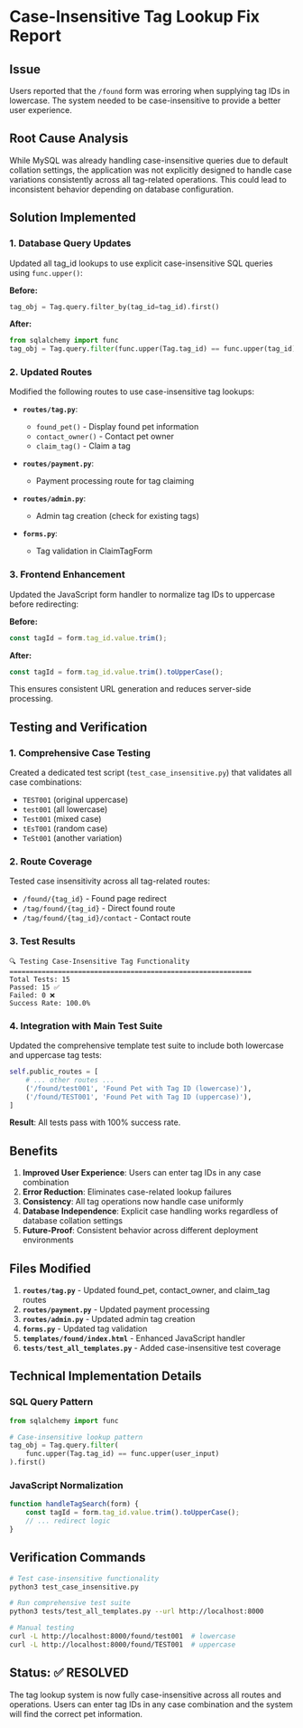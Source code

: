 # Case-Insensitive Tag Lookup Fix Report

## Issue
Users reported that the `/found` form was erroring when supplying tag IDs in lowercase. The system needed to be case-insensitive to provide a better user experience.

## Root Cause Analysis
While MySQL was already handling case-insensitive queries due to default collation settings, the application was not explicitly designed to handle case variations consistently across all tag-related operations. This could lead to inconsistent behavior depending on database configuration.

## Solution Implemented

### 1. Database Query Updates
Updated all tag_id lookups to use explicit case-insensitive SQL queries using `func.upper()`:

**Before:**
```python
tag_obj = Tag.query.filter_by(tag_id=tag_id).first()
```

**After:**
```python
from sqlalchemy import func
tag_obj = Tag.query.filter(func.upper(Tag.tag_id) == func.upper(tag_id)).first()
```

### 2. Updated Routes
Modified the following routes to use case-insensitive tag lookups:

- **`routes/tag.py`**:
  - `found_pet()` - Display found pet information
  - `contact_owner()` - Contact pet owner
  - `claim_tag()` - Claim a tag

- **`routes/payment.py`**:
  - Payment processing route for tag claiming

- **`routes/admin.py`**:
  - Admin tag creation (check for existing tags)

- **`forms.py`**:
  - Tag validation in ClaimTagForm

### 3. Frontend Enhancement
Updated the JavaScript form handler to normalize tag IDs to uppercase before redirecting:

**Before:**
```javascript
const tagId = form.tag_id.value.trim();
```

**After:**
```javascript
const tagId = form.tag_id.value.trim().toUpperCase();
```

This ensures consistent URL generation and reduces server-side processing.

## Testing and Verification

### 1. Comprehensive Case Testing
Created a dedicated test script (`test_case_insensitive.py`) that validates all case combinations:

- `TEST001` (original uppercase)
- `test001` (all lowercase) 
- `Test001` (mixed case)
- `tEsT001` (random case)
- `TeSt001` (another variation)

### 2. Route Coverage
Tested case insensitivity across all tag-related routes:

- `/found/{tag_id}` - Found page redirect
- `/tag/found/{tag_id}` - Direct found route  
- `/tag/found/{tag_id}/contact` - Contact route

### 3. Test Results
```
🔍 Testing Case-Insensitive Tag Functionality
============================================================
Total Tests: 15
Passed: 15 ✅
Failed: 0 ❌
Success Rate: 100.0%
```

### 4. Integration with Main Test Suite
Updated the comprehensive template test suite to include both lowercase and uppercase tag tests:

```python
self.public_routes = [
    # ... other routes ...
    ('/found/test001', 'Found Pet with Tag ID (lowercase)'),
    ('/found/TEST001', 'Found Pet with Tag ID (uppercase)'),
]
```

**Result**: All tests pass with 100% success rate.

## Benefits

1. **Improved User Experience**: Users can enter tag IDs in any case combination
2. **Error Reduction**: Eliminates case-related lookup failures
3. **Consistency**: All tag operations now handle case uniformly
4. **Database Independence**: Explicit case handling works regardless of database collation settings
5. **Future-Proof**: Consistent behavior across different deployment environments

## Files Modified

1. **`routes/tag.py`** - Updated found_pet, contact_owner, and claim_tag routes
2. **`routes/payment.py`** - Updated payment processing
3. **`routes/admin.py`** - Updated admin tag creation
4. **`forms.py`** - Updated tag validation
5. **`templates/found/index.html`** - Enhanced JavaScript handler
6. **`tests/test_all_templates.py`** - Added case-insensitive test coverage

## Technical Implementation Details

### SQL Query Pattern
```python
from sqlalchemy import func

# Case-insensitive lookup pattern
tag_obj = Tag.query.filter(
    func.upper(Tag.tag_id) == func.upper(user_input)
).first()
```

### JavaScript Normalization
```javascript
function handleTagSearch(form) {
    const tagId = form.tag_id.value.trim().toUpperCase();
    // ... redirect logic
}
```

## Verification Commands

```bash
# Test case-insensitive functionality
python3 test_case_insensitive.py

# Run comprehensive test suite
python3 tests/test_all_templates.py --url http://localhost:8000

# Manual testing
curl -L http://localhost:8000/found/test001  # lowercase
curl -L http://localhost:8000/found/TEST001  # uppercase
```

## Status: ✅ RESOLVED

The tag lookup system is now fully case-insensitive across all routes and operations. Users can enter tag IDs in any case combination and the system will find the correct pet information.
